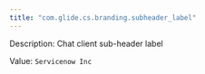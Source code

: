 ```yaml
---
title: "com.glide.cs.branding.subheader_label"
---
```


Description: Chat client sub-header label

Value: `Servicenow Inc`